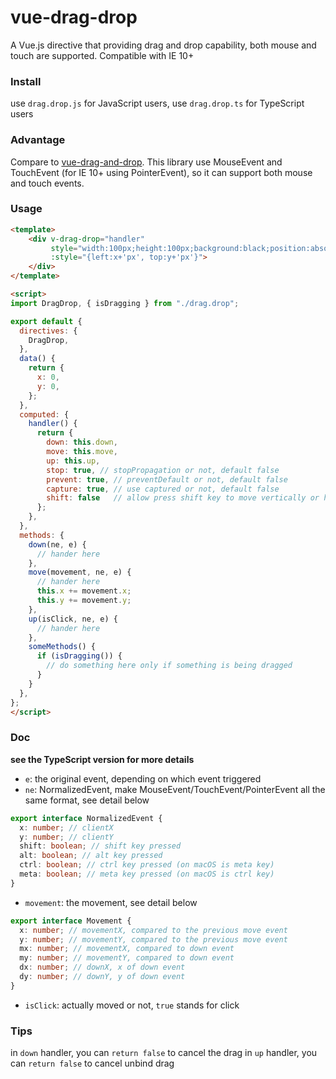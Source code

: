 # vue-drag-drop

A Vue.js directive that providing drag and drop capability, both mouse and touch are supported.
Compatible with IE 10+

### Install

use `drag.drop.js` for JavaScript users,
use `drag.drop.ts` for TypeScript users

### Advantage

Compare to [vue-drag-and-drop](https://github.com/james2doyle/vue-drag-and-drop).
This library use MouseEvent and TouchEvent (for IE 10+ using PointerEvent), so it can support both mouse and touch events.

### Usage

```html
<template>
    <div v-drag-drop="handler"
         style="width:100px;height:100px;background:black;position:absolute;"
         :style="{left:x+'px', top:y+'px'}">
    </div>
</template>

<script>
import DragDrop, { isDragging } from "./drag.drop";

export default {
  directives: {
    DragDrop,
  },
  data() {
    return {
      x: 0,
      y: 0,
    };
  },
  computed: {
    handler() {
      return {
        down: this.down,
        move: this.move,
        up: this.up,
        stop: true, // stopPropagation or not, default false
        prevent: true, // preventDefault or not, default false
        capture: true, // use captured or not, default false
        shift: false   // allow press shift key to move vertically or horizontally
      };
    },
  },
  methods: {
    down(ne, e) {
      // hander here
    },
    move(movement, ne, e) {
      // hander here
      this.x += movement.x;
      this.y += movement.y;
    },
    up(isClick, ne, e) {
      // hander here
    },
    someMethods() {
      if (isDragging()) {
        // do something here only if something is being dragged
      }
    }
  },
};
</script>
```

### Doc

**see the TypeScript version for more details**

- `e`: the original event, depending on which event triggered
- `ne`: NormalizedEvent, make MouseEvent/TouchEvent/PointerEvent all the same format, see detail below

```TypeScript
export interface NormalizedEvent {
  x: number; // clientX
  y: number; // clientY
  shift: boolean; // shift key pressed
  alt: boolean; // alt key pressed
  ctrl: boolean; // ctrl key pressed (on macOS is meta key)
  meta: boolean; // meta key pressed (on macOS is ctrl key)
}
```

- `movement`: the movement, see detail below

```TypeScript
export interface Movement {
  x: number; // movementX, compared to the previous move event
  y: number; // movementY, compared to the previous move event
  mx: number; // movementX, compared to down event
  my: number; // movementY, compared to down event
  dx: number; // downX, x of down event
  dy: number; // downY, y of down event
}
```

- `isClick`: actually moved or not, `true` stands for click

### Tips

in `down` handler, you can `return false` to cancel the drag
in `up` handler, you can `return false` to cancel unbind drag

